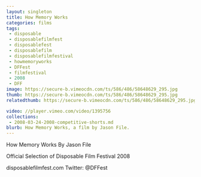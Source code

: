 ```yaml
---
layout: singleton
title: How Memory Works
categories: films
tags:
 - disposable
 - disposablefilmfest
 - disposablefest
 - disposablefilm
 - disposablefilmfestival
 - howmemoryworks
 - DFFest
 - filmfestival
 - 2008
 - DFF
image: https://secure-b.vimeocdn.com/ts/586/486/58648629_295.jpg
thumb: https://secure-b.vimeocdn.com/ts/586/486/58648629_295.jpg
relatedthumb: https://secure-b.vimeocdn.com/ts/586/486/58648629_295.jpg

video: //player.vimeo.com/video/1395756
collections:
 - 2008-03-24-2008-competitive-shorts.md
blurb: How Memory Works, a film by Jason File.
---
```


How Memory Works
By Jason File

Official Selection of Disposable Film Festival 2008

disposablefilmfest.com
Twitter: @DFFest